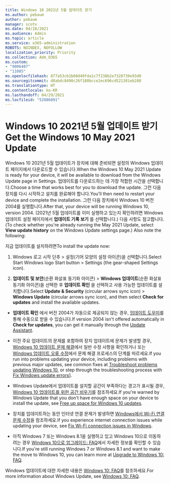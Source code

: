 ```yaml
---
title: Windows 10 2021년 5월 업데이트 받기
ms.author: pebaum
author: pebaum
manager: scotv
ms.date: 04/28/2021
ms.audience: Admin
ms.topic: article
ms.service: o365-administration
ROBOTS: NOINDEX, NOFOLLOW
localization_priority: Priority
ms.collection: Adm_O365
ms.custom:
- "9006487"
- "11085"
ms.openlocfilehash: 877a53cb1b08d40fda1c7f238b2e7328739e93d0
ms.sourcegitcommit: d8abdc8490c26f180bcce2ec696cd521381eb288
ms.translationtype: HT
ms.contentlocale: ko-KR
ms.lasthandoff: 04/29/2021
ms.locfileid: "52086891"
---
```

# <a name="get-the-windows-10-may-2021-update"></a><span data-ttu-id="b72b1-102">Windows 10 2021년 5월 업데이트 받기</span><span class="sxs-lookup"><span data-stu-id="b72b1-102">Get the Windows 10 May 2021 Update</span></span>

<span data-ttu-id="b72b1-103">Windows 10 2021년 5월 업데이트가 장치에 대해 준비되면 설정의 Windows 업데이트 페이지에서 다운로드할 수 있습니다.</span><span class="sxs-lookup"><span data-stu-id="b72b1-103">When the Windows 10 May 2021 Update is ready for your device, it will be available to download from the Windows Update page in Settings.</span></span> <span data-ttu-id="b72b1-104">업데이트를 다운로드하는 데 가장 적합한 시간을 선택합니다.</span><span class="sxs-lookup"><span data-stu-id="b72b1-104">Choose a time that works best for you to download the update.</span></span> <span data-ttu-id="b72b1-105">그런 다음 장치를 다시 시작하고 설치를 완료해야 합니다.</span><span class="sxs-lookup"><span data-stu-id="b72b1-105">You'll then need to restart your device and complete the installation.</span></span> <span data-ttu-id="b72b1-106">그런 다음 장치에서 Windows 10 버전 2004를 실행합니다.</span><span class="sxs-lookup"><span data-stu-id="b72b1-106">After that, your device will be running Windows 10, version 2004.</span></span> <span data-ttu-id="b72b1-107">(2021년 5월 업데이트를 이미 실행하고 있는지 확인하려면 Windows 업데이트 설정 페이지에서 **업데이트 기록 보기** 를 선택합니다.) 다음 사항도 참고합니다.</span><span class="sxs-lookup"><span data-stu-id="b72b1-107">(To check whether you're already running the May 2021 Update, select **View update history** on the Windows Update settings page.) Also note the following:</span></span>  

<span data-ttu-id="b72b1-108">지금 업데이트를 설치하려면</span><span class="sxs-lookup"><span data-stu-id="b72b1-108">To install the update now:</span></span>

1. <span data-ttu-id="b72b1-109">Windows 로고 시작 단추 > 설정(기어 모양의 설정 아이콘)을 선택합니다.</span><span class="sxs-lookup"><span data-stu-id="b72b1-109">Select Start Windows logo Start button > Settings (the gear-shaped Settings icon).</span></span>

1. <span data-ttu-id="b72b1-110">**업데이트 및 보안**(순환 화살표 동기화 아이콘) > **Windows 업데이트**(순환 화살표 동기화 아이콘)을 선택한 후 **업데이트 확인** 을 선택하고 사용 가능한 업데이트를 설치합니다.</span><span class="sxs-lookup"><span data-stu-id="b72b1-110">Select **Update & Security** (circular arrows sync icon) > **Windows Update** (circular arrows sync icon), and then select **Check for updates** and install the available updates.</span></span> 

- <span data-ttu-id="b72b1-111">**업데이트 확인** 에서 버전 2004가 자동으로 제공되지 않는 경우, [업데이트 도우미](https://www.microsoft.com/software-download/windows10)를 통해 수동으로 받을 수 있습니다.</span><span class="sxs-lookup"><span data-stu-id="b72b1-111">If version 2004 isn't offered automatically in **Check for updates**, you can get it manually through the [Update Assistant](https://www.microsoft.com/software-download/windows10).</span></span>

- <span data-ttu-id="b72b1-112">이전 주요 업데이트의 문제를 포함하여 장치 업데이트에 문제가 발생할 경우, [Windows 10 업데이트 문제 해결](https://support.microsoft.com/windows/troubleshoot-problems-updating-windows-10-188c2b0f-10a7-d72f-65b8-32d177eb136c)에서 일반 수정 사항을 확인하거나 또는 [Windows 업데이트 오류 수정](https://support.microsoft.com/sbs/windows/fix-windows-update-errors-18b693b5-7818-5825-8a7e-2a4a37d6d787)에서 문제 해결 프로세스의 단계를 따르세요.</span><span class="sxs-lookup"><span data-stu-id="b72b1-112">If you run into problems updating your device, including problems with previous major updates, see common fixes at [Troubleshoot problems updating Windows 10](https://support.microsoft.com/windows/troubleshoot-problems-updating-windows-10-188c2b0f-10a7-d72f-65b8-32d177eb136c), or step through the troubleshooting process with [Fix Windows update errors](https://support.microsoft.com/sbs/windows/fix-windows-update-errors-18b693b5-7818-5825-8a7e-2a4a37d6d787)].</span></span>

- <span data-ttu-id="b72b1-113">Windows Update에서 업데이트를 설치할 공간이 부족하다는 경고가 표시될 경우, [Windows 10 업데이트를 위한 공간 비우기](https://support.microsoft.com/help/4013876)를 참조하세요.</span><span class="sxs-lookup"><span data-stu-id="b72b1-113">If you're warned by Windows Update that you don't have enough space on your device to install the update, see [Free up space for Windows 10 updates](https://support.microsoft.com/help/4013876).</span></span>

- <span data-ttu-id="b72b1-114">장치를 업데이트하는 동안 인터넷 연결 문제가 발생하면 [Windows에서 Wi-Fi 연결 문제 수정](https://support.microsoft.com/windows/fix-wi-fi-connection-issues-in-windows-9424a1f7-6a3b-65a6-4d78-7f07eee84d2c)을 참조하세요.</span><span class="sxs-lookup"><span data-stu-id="b72b1-114">If you experience internet connection issues while updating your device, see [Fix Wi-Fi connection issues in Windows](https://support.microsoft.com/windows/fix-wi-fi-connection-issues-in-windows-9424a1f7-6a3b-65a6-4d78-7f07eee84d2c).</span></span>

- <span data-ttu-id="b72b1-115">아직 Windows 7 또는 Windows 8.1을 실행하고 있고 Windows 10으로 이동하려는 경우 [Windows 10으로 업그레이드: FAQ](https://support.microsoft.com/windows/upgrade-to-windows-10-faq-cce52341-7943-594e-72ce-e1cf00382445)에서 자세한 정보를 확인할 수 있습니다.</span><span class="sxs-lookup"><span data-stu-id="b72b1-115">If you're still running Windows 7 or Windows 8.1 and want to make the move to Windows 10, you can learn more at [Upgrade to Windows 10: FAQ](https://support.microsoft.com/windows/upgrade-to-windows-10-faq-cce52341-7943-594e-72ce-e1cf00382445).</span></span>

<span data-ttu-id="b72b1-116">Windows 업데이트에 대한 자세한 내용은 [Windows 10: FAQ](https://support.microsoft.com/windows/windows-update-faq-8a903416-6f45-0718-f5c7-375e92dddeb2)를 참조하세요.</span><span class="sxs-lookup"><span data-stu-id="b72b1-116">For more information about Windows Update, see [Windows 10: FAQ](https://support.microsoft.com/windows/windows-update-faq-8a903416-6f45-0718-f5c7-375e92dddeb2).</span></span>


